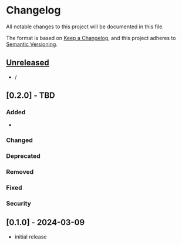 # Changelog

All notable changes to this project will be documented in this file.

The format is based on [Keep a Changelog],
and this project adheres to [Semantic Versioning].

## [Unreleased]

- /

## [0.2.0] - TBD

### Added

- 

### Changed

### Deprecated

### Removed

### Fixed

### Security

## [0.1.0] - 2024-03-09

- initial release

<!-- Links -->
[keep a changelog]: https://keepachangelog.com/en/1.0.0/
[semantic versioning]: https://semver.org/spec/v2.0.0.html

<!-- Versions -->
[unreleased]: https://github.com/Angry-Maid/bingosync-gen/compare/v0.1.0...HEAD
[0.0.1]: https://github.com/Angry-Maid/bingosync-gen/releases/tag/v0.1.0